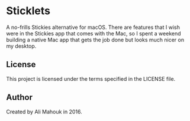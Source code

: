 # Sticklets

A no-frills Stickies alternative for macOS. There are features that I wish were in the Stickies app that comes with the Mac, so I spent a weekend building a native Mac app that gets the job done but looks much nicer on my desktop.

## License

This project is licensed under the terms specified in the LICENSE file.

## Author

Created by Ali Mahouk in 2016.
